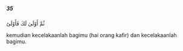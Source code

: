 ##### 35

<span class="ayah">ثُمَّ أَوْلَىٰ لَكَ فَأَوْلَىٰٓ</span>

<span class="ayah_translation">kemudian kecelakaanlah bagimu (hai orang kafir) dan kecelakaanlah bagimu.</span>
